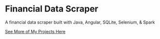 # Financial Data Scraper
A financial data scraper built with Java, Angular, SQLite, Selenium, & Spark

[See More of My Projects Here](https://timwheeler.com)
